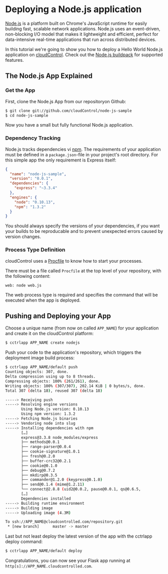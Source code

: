 # Deploying a Node.js application
[Node.js] is a platform built on Chrome's JavaScript runtime for easily
building fast, scalable network applications. Node.js uses an event-driven,
non-blocking I/O model that makes it lightweight and efficient, perfect for
data-intensive real-time applications that run across distributed devices.

In this tutorial we're going to show you how to deploy a Hello World Node.js
application on [cloudControl]. Check out the [Node.js buildpack] for supported
features.

## The Node.js App Explained

### Get the App
First, clone the Node.js App from our repositoryon Github:
~~~bash
$ git clone git://github.com/cloudControl/node-js-sample
$ cd node-js-sample
~~~

Now you have a small but fully functional Node.js application.

### Dependency Tracking
Node.js tracks dependencies vi [npm]. The requirements of your application must
be defined in a `package.json`-file in your project's root directory.  For this
simple app the only requirement is Express itself:
~~~json
{
  "name": "node-js-sample",
  "version": "0.0.1",
  "dependencies": {
    "express": "~3.3.4"
  },
  "engines": {
    "node": "0.10.13",
    "npm": "1.3.2"
  }
}
~~~

You should always specify the versions of your dependencies, if you want your
builds to be reproducable and to prevent unexpected errors caused by version
changes.

### Process Type Definition
cloudControl uses a [Procfile] to know how to start your processes.

There must be a file called `Procfile` at the top level of your repository,
with the following content:
~~~
web: node web.js
~~~

The web process type is required and specifies the command that will be
executed when the app is deployed.

## Pushing and Deploying your App
Choose a unique name (from now on called `APP_NAME`) for your application and
create it on the cloudControl platform:

~~~bash
$ cctrlapp APP_NAME create nodejs
~~~

Push your code to the application's repository, which triggers the deployment
image build process:
~~~bash
$ cctrlapp APP_NAME/default push
Counting objects: 307, done.
Delta compression using up to 8 threads.
Compressing objects: 100% (261/261), done.
Writing objects: 100% (307/307), 202.14 KiB | 0 bytes/s, done.
Total 307 (delta 18), reused 307 (delta 18)

-----> Receiving push
-----> Resolving engine versions
       Using Node.js version: 0.10.13
       Using npm version: 1.3.2
-----> Fetching Node.js binaries
-----> Vendoring node into slug
-----> Installing dependencies with npm
       […]
       express@3.3.8 node_modules/express
       ├── methods@0.0.1
       ├── range-parser@0.0.4
       ├── cookie-signature@1.0.1
       ├── fresh@0.2.0
       ├── buffer-crc32@0.2.1
       ├── cookie@0.1.0
       ├── debug@0.7.2
       ├── mkdirp@0.3.5
       ├── commander@1.2.0 (keypress@0.1.0)
       ├── send@0.1.4 (mime@1.2.11)
       └── connect@2.8.8 (uid2@0.0.2, pause@0.0.1, qs@0.6.5,
       […]
       Dependencies installed
-----> Building runtime environment
-----> Building image
-----> Uploading image (4.3M)

To ssh://APP_NAME@cloudcontrolled.com/repository.git
 * [new branch]      master -> master
~~~

Last but not least deploy the latest version of the app with the cctrlapp
deploy command:
~~~bash
$ cctrlapp APP_NAME/default deploy
~~~

Congratulations, you can now see your Flask app running at
`http[s]://APP_NAME.cloudcontrolled.com`.

[Node.js]: http://nodejs.org/
[npm]: https://npmjs.org/
[cloudControl]: http://www.cloudcontrol.com
[Node.js buildpack]: https://github.com/cloudControl/buildpack-nodejs
[Procfile]: https://www.cloudcontrol.com/dev-center/Platform%20Documentation#buildpacks-and-the-procfile
